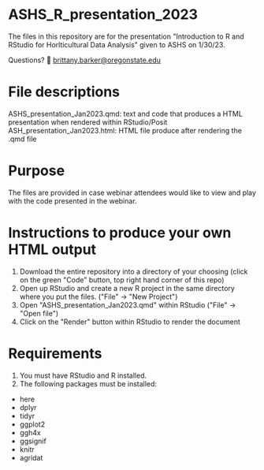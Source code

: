 # ASHS_R_presentation_2023

The files in this repository are for the presentation "Introduction to R and RStudio for Horlticultural Data Analysis" given to ASHS on 1/30/23. 

Questions? 📧 brittany.barker@oregonstate.edu  

# File descriptions  

ASHS_presentation_Jan2023.qmd: text and code that produces a HTML presentation when rendered within RStudio/Posit  
ASH_presentation_Jan2023.html: HTML file produce after rendering the .qmd file  

# Purpose  

The files are provided in case webinar attendees would like to view and play with the code presented in the webinar. 

# Instructions to produce your own HTML output  

1) Download the entire repository into a directory of your choosing (click on the green "Code" button, top right hand corner of this repo)  
2) Open up RStudio and create a new R project in the same directory where you put the files. ("File" -> "New Project")
3) Open "ASHS_presentation_Jan2023.qmd" within RStudio  ("File" -> "Open file")
4) Click on the "Render" button within RStudio to render the document  

# Requirements  

1) You must have RStudio and R installed.  
2) The following packages must be installed:  
- here  
- dplyr  
- tidyr  
- ggplot2  
- ggh4x  
- ggsignif  
- knitr  
- agridat  

